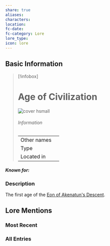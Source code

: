 ```yaml
---
share: true
aliases: 
characters: 
location: 
fc-date: 
fc-category: Lore
lore_type: 
icon: lore
---
```

## Basic Information
> [!infobox]
> # Age of Civilization
> ![cover hsmall](insertimage.png)
> ###### Information
> |   |  |
> | ---- | ---- |
> | Other names | |
> | Type||
> | Located in | |
##### Known for:
### Description
The first age of the [Eon of Akenatun's Descent](./Eon%20of%20Akenatun's%20Descent.md).
## Lore Mentions
### Most Recent

### All Entries
